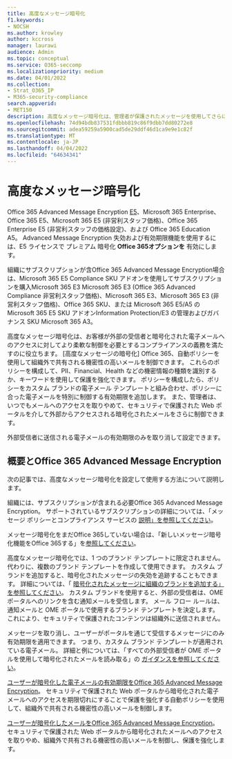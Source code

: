 ```yaml
---
title: 高度なメッセージ暗号化
f1.keywords:
- NOCSH
ms.author: krowley
author: kccross
manager: laurawi
audience: Admin
ms.topic: conceptual
ms.service: O365-seccomp
ms.localizationpriority: medium
ms.date: 04/01/2022
ms.collection:
- Strat_O365_IP
- M365-security-compliance
search.appverid:
- MET150
description: 高度なメッセージ暗号化は、管理者が保護されたメッセージを使用してさらに多くのことを行うのを有効にすることで、組織がコンプライアンスの義務を果たすのに役立ちます。
ms.openlocfilehash: 74d94bdb837531fdbbb819c86f9dbb7dd80272e8
ms.sourcegitcommit: adea59259a5900cad5de29ddf46d1ca9e9e1c82f
ms.translationtype: MT
ms.contentlocale: ja-JP
ms.lasthandoff: 04/04/2022
ms.locfileid: "64634341"
---
```

# <a name="advanced-message-encryption"></a>高度なメッセージ暗号化

Office 365 Advanced Message Encryption [E5](https://www.microsoft.com/microsoft-365/enterprise/home)、Microsoft 365 Enterprise、Office 365 E5、Microsoft 365 E5 (非営利スタッフ価格)、Office 365 Enterprise E5 (非営利スタッフの価格設定)、および Office 365 Education A5。 Advanced Message Encryption 失効および有効期限機能を使用するには、E5 ライセンスで プレミアム 暗号化 **Office 365オプションを** 有効にします。

組織にサブスクリプションが含Office 365 Advanced Message Encryption場合は、Microsoft 365 E5 Compliance SKU アドオンを使用してサブスクリプションを購入Microsoft 365 E3 Microsoft 365 E3 (Office 365 Advanced Compliance 非営利スタッフ価格)、Microsoft 365 E3、Microsoft 365 E3 (非営利スタッフ価格)、Office 365 SKU、または Microsoft 365 E5/A5 の Microsoft 365 E5 SKU アドオンInformation Protection/E3 の管理およびガバナンス SKU Microsoft 365 A3。

高度なメッセージ暗号化は、お客様が外部の受信者と暗号化された電子メールへのアクセスに対してより柔軟な制御を必要とするコンプライアンスの義務を満たすのに役立ちます。 [高度なメッセージの暗号化] Office 365、自動ポリシーを使用して組織外で共有される機密性の高いメールを制御できます。 これらのポリシーを構成して、PII、Financial、Health などの機密情報の種類を識別するか、キーワードを使用して保護を強化できます。 ポリシーを構成したら、ポリシーをカスタム ブランドの電子メール テンプレートと組み合わせ、ポリシーに合った電子メールを特別に制御する有効期限を追加します。 また、管理者は、いつでもメールへのアクセスを取りやめて、セキュリティで保護された Web ポータルを介して外部からアクセスされる暗号化されたメールをさらに制御できます。

外部受信者に送信される電子メールの有効期限のみを取り消して設定できます。

## <a name="get-started-with-office-365-advanced-message-encryption"></a>概要とOffice 365 Advanced Message Encryption

次の記事では、高度なメッセージ暗号化を設定して使用する方法について説明します。

組織には、サブスクリプションが含まれる必要Office 365 Advanced Message Encryption。 サポートされているサブスクリプションの詳細については、「メッセージ ポリシーとコンプライアンス サービスの [説明」を参照してください](/office365/servicedescriptions/exchange-online-service-description/message-policy-and-compliance)。

メッセージ暗号化をまだOffice 365していない場合は、「新しいメッセージ暗号化機能をOffice 365する」を[参照してください](set-up-new-message-encryption-capabilities.md)。

高度なメッセージ暗号化では、1 つのブランド テンプレートに限定されません。 代わりに、複数のブランド テンプレートを作成して使用できます。 カスタム ブランドを追加すると、暗号化されたメッセージの失効を追跡することもできます。 詳細については、「 [暗号化されたメッセージに組織のブランドを追加する」を参照してください](add-your-organization-brand-to-encrypted-messages.md)。 カスタム ブランドを使用すると、外部の受信者は、OME ポータルへのリンクを含む通知メールを受信します。 メール フロー ルールは、通知メールと OME ポータルで使用するブランド テンプレートを決定します。 これにより、セキュリティで保護されたコンテンツは組織外に送信されません。

メッセージを取り消し、ユーザーがポータルを通じて受信するメッセージにのみ有効期限を適用できます。 つまり、カスタム ブランド テンプレートが適用されている電子メール。 詳細と例については、「すべての外部受信者が OME ポータルを使用して暗号化されたメールを読み取る」の [ガイダンスを参照してください](manage-office-365-message-encryption.md#ensure-all-external-recipients-use-the-ome-portal-to-read-encrypted-mail)。

[ユーザーが暗号化した電子メールの有効期限をOffice 365 Advanced Message Encryption](ome-advanced-expiration.md)。 セキュリティで保護された Web ポータルから暗号化された電子メールへのアクセスを期限切れにすることで保護を強化する自動ポリシーを使用して、組織外で共有される機密性の高いメールを制御します。

[ユーザーが暗号化したメールをOffice 365 Advanced Message Encryption](revoke-ome-encrypted-mail.md)。 セキュリティで保護された Web ポータルから暗号化されたメールへのアクセスを取りやめ、組織外で共有される機密性の高いメールを制御し、保護を強化します。  
